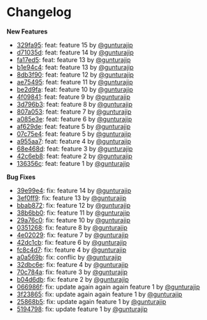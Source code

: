 # Changelog

**New Features**
- [329fa95](https://github.com//gunturajip/release-notes/commit/329fa95): feat: feature 15 by [@gunturajip](https://github.com/gunturajip)
- [d71035d](https://github.com//gunturajip/release-notes/commit/d71035d): feat: feature 14 by [@gunturajip](https://github.com/gunturajip)
- [fa17ed5](https://github.com//gunturajip/release-notes/commit/fa17ed5): feat: feature 13 by [@gunturajip](https://github.com/gunturajip)
- [b1e94c4](https://github.com//gunturajip/release-notes/commit/b1e94c4): feat: feature 13 by [@gunturajip](https://github.com/gunturajip)
- [8db3f90](https://github.com//gunturajip/release-notes/commit/8db3f90): feat: feature 12 by [@gunturajip](https://github.com/gunturajip)
- [ae75495](https://github.com//gunturajip/release-notes/commit/ae75495): feat: feature 11 by [@gunturajip](https://github.com/gunturajip)
- [be2d9fa](https://github.com//gunturajip/release-notes/commit/be2d9fa): feat: feature 10 by [@gunturajip](https://github.com/gunturajip)
- [4f09841](https://github.com//gunturajip/release-notes/commit/4f09841): feat: feature 9 by [@gunturajip](https://github.com/gunturajip)
- [3d796b3](https://github.com//gunturajip/release-notes/commit/3d796b3): feat: feature 8 by [@gunturajip](https://github.com/gunturajip)
- [807a053](https://github.com//gunturajip/release-notes/commit/807a053): feat: feature 7 by [@gunturajip](https://github.com/gunturajip)
- [a085e3e](https://github.com//gunturajip/release-notes/commit/a085e3e): feat: feature 6 by [@gunturajip](https://github.com/gunturajip)
- [af629de](https://github.com//gunturajip/release-notes/commit/af629de): feat: feature 5 by [@gunturajip](https://github.com/gunturajip)
- [07c75e4](https://github.com//gunturajip/release-notes/commit/07c75e4): feat: feature 5 by [@gunturajip](https://github.com/gunturajip)
- [a955aa7](https://github.com//gunturajip/release-notes/commit/a955aa7): feat: feature 4 by [@gunturajip](https://github.com/gunturajip)
- [68e468d](https://github.com//gunturajip/release-notes/commit/68e468d): feat: feature 3 by [@gunturajip](https://github.com/gunturajip)
- [42c6eb8](https://github.com//gunturajip/release-notes/commit/42c6eb8): feat: feature 2 by [@gunturajip](https://github.com/gunturajip)
- [136356c](https://github.com//gunturajip/release-notes/commit/136356c): feat: feature 1 by [@gunturajip](https://github.com/gunturajip)


**Bug Fixes**
- [39e99e4](https://github.com//gunturajip/release-notes/commit/39e99e4): fix: feature 14 by [@gunturajip](https://github.com/gunturajip)
- [3ef0ff9](https://github.com//gunturajip/release-notes/commit/3ef0ff9): fix: feature 13 by [@gunturajip](https://github.com/gunturajip)
- [bbab872](https://github.com//gunturajip/release-notes/commit/bbab872): fix: feature 12 by [@gunturajip](https://github.com/gunturajip)
- [38b6bb0](https://github.com//gunturajip/release-notes/commit/38b6bb0): fix: feature 11 by [@gunturajip](https://github.com/gunturajip)
- [29a76c0](https://github.com//gunturajip/release-notes/commit/29a76c0): fix: feature 10 by [@gunturajip](https://github.com/gunturajip)
- [0351268](https://github.com//gunturajip/release-notes/commit/0351268): fix: feature 8 by [@gunturajip](https://github.com/gunturajip)
- [4e02029](https://github.com//gunturajip/release-notes/commit/4e02029): fix: feature 7 by [@gunturajip](https://github.com/gunturajip)
- [42dc1cb](https://github.com//gunturajip/release-notes/commit/42dc1cb): fix: feature 6 by [@gunturajip](https://github.com/gunturajip)
- [fc8c4d7](https://github.com//gunturajip/release-notes/commit/fc8c4d7): fix: feature 4 by [@gunturajip](https://github.com/gunturajip)
- [a0a569b](https://github.com//gunturajip/release-notes/commit/a0a569b): fix: conflic by [@gunturajip](https://github.com/gunturajip)
- [32dbc6e](https://github.com//gunturajip/release-notes/commit/32dbc6e): fix: feature 4 by [@gunturajip](https://github.com/gunturajip)
- [70c784a](https://github.com//gunturajip/release-notes/commit/70c784a): fix: feature 3 by [@gunturajip](https://github.com/gunturajip)
- [b04d6db](https://github.com//gunturajip/release-notes/commit/b04d6db): fix: feature 2 by [@gunturajip](https://github.com/gunturajip)
- [066986f](https://github.com//gunturajip/release-notes/commit/066986f): fix: update again again again feature 1 by [@gunturajip](https://github.com/gunturajip)
- [3f23865](https://github.com//gunturajip/release-notes/commit/3f23865): fix: update again again feature 1 by [@gunturajip](https://github.com/gunturajip)
- [25868b5](https://github.com//gunturajip/release-notes/commit/25868b5): fix: update again feature 1 by [@gunturajip](https://github.com/gunturajip)
- [5194798](https://github.com//gunturajip/release-notes/commit/5194798): fix: update feature 1 by [@gunturajip](https://github.com/gunturajip)

